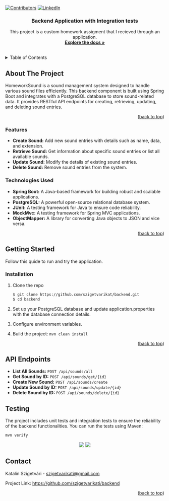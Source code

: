 <a name="readme-top"></a>

[![Contributors][contributors-shield]][contributors-url]
[![LinkedIn][linkedin-shield]][linkedin-url]

<h3 align="center">Backend Application with Integration tests</h3>

  <p align="center">
    This project is a custom homework assigment that I recieved through an application.
    <br />
    <a href="https://github.com/szigetvarikati/backend"><strong>Explore the docs »</strong></a>
    <br />
    <br />
   

  </p>
</div>



<!-- TABLE OF CONTENTS -->
<details>
  <summary>Table of Contents</summary>
  <ol>
    <li>
      <a href="#about-the-project">About The Project</a>
      <ul>
         <li><a href="#built-with">Features</a></li>
            <li><a href="#built-with">Technologies used</a></li>
        <li><a href="#built-with">Built With</a></li>
      </ul>
    </li>
    <li>
      <a href="#getting-started">Getting Started</a>
      <ul>
        <li><a href="#installation">Installation</a></li>
      </ul>
    </li>
    <li><a href="#contact">Contact</a></li>
  </ol>
</details>



<!-- ABOUT THE PROJECT -->
## About The Project

HomeworkSound is a sound management system designed to handle various sound files efficiently. This backend component is built using Spring Boot and integrates with a PostgreSQL database to store sound-related data. It provides RESTful API endpoints for creating, retrieving, updating, and deleting sound entries.

<p align="right">(<a href="#readme-top">back to top</a>)</p>

### Features

- **Create Sound:** Add new sound entries with details such as name, data, and extension.
- **Retrieve Sound:** Get information about specific sound entries or list all available sounds.
- **Update Sound:** Modify the details of existing sound entries.
- **Delete Sound:** Remove sound entries from the system.

### Technologies Used

- **Spring Boot:** A Java-based framework for building robust and scalable applications.
- **PostgreSQL:** A powerful open-source relational database system.
- **JUnit:** A testing framework for Java to ensure code reliability.
- **MockMvc:** A testing framework for Spring MVC applications.
- **ObjectMapper:** A library for converting Java objects to JSON and vice versa.


<p align="right">(<a href="#readme-top">back to top</a>)</p>

<!-- GETTING STARTED -->

## Getting Started

Follow this quide to run and try the application.

### Installation

1. Clone the repo
   ```sh
   $ git clone https://github.com/szigetvarikat/backend.git
   $ cd backend
   ```
2. Set up your PostgreSQL database and update application.properties with the database connection details.
   
3. Configure environment variables.
     
4. Build the project: `mvn clean install`

   
<p align="right">(<a href="#readme-top">back to top</a>)</p>

## API Endpoints

- **List All Sounds:** `POST /api/sounds/all`
- **Get Sound by ID:** `POST /api/sounds/get/{id}`
- **Create New Sound:** `POST /api/sounds/create`
- **Update Sound by ID:** `POST /api/sounds/update/{id}`
- **Delete Sound by ID:** `POST /api/sounds/delete/{id}`

## Testing

The project includes unit tests and integration tests to ensure the reliability of the backend functionalities. You can run the tests using Maven:

```bash
mvn verify
```
<p align="center">
  <img src="https://imgur.com/X24k9Gj.png">
  <img src="https://imgur.com/CoU16Ek.png">
</p>

<!-- CONTACT -->
## Contact

Katalin Szigetvári - szigetvarikati@gmail.com

Project Link: https://github.com/szigetvarikati/backend

<p align="right">(<a href="#readme-top">back to top</a>)</p>


<!-- MARKDOWN LINKS & IMAGES -->
<!-- https://www.markdownguide.org/basic-syntax/#reference-style-links -->
[contributors-shield]: https://img.shields.io/github/contributors/szigetvarikati/backend.svg?style=for-the-badge
[contributors-url]: https://github.com/szigetvarikati/backend/graphs/contributors
[linkedin-shield]: https://img.shields.io/badge/-LinkedIn-black.svg?style=for-the-badge&logo=linkedin&colorB=555
[linkedin-url]: https://www.linkedin.com/in/katalin-szigetvári-9829519a
[product-main]: https://imgur.com/a/jEvI3mU
